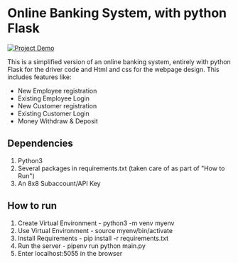 # Online Banking System, with python Flask

[![Project Demo](https://img.youtube.com/vi/E0A_Z9ybDeo/0.jpg)](https://www.youtube.com/watch?v=E0A_Z9ybDeo)

This is a simplified version of an online banking system, entirely with python Flask for the driver code and Html and css for the webpage design.
This includes features like:
* New Employee registration
* Existing Employee Login
* New Customer registration
* Existing Customer Login
* Money Withdraw & Deposit
  
## Dependencies ##
1. Python3
2. Several packages in requirements.txt (taken care of as part of "How to Run")
3. An 8x8 Subaccount/API Key

## How to run ##

1. Create Virtual Environment - python3 -m venv myenv
2. Use Virtual Environment - source myenv/bin/activate
3. Install Requirements - pip install -r requirements.txt
4. Run the server - pipenv run python main.py
5. Enter localhost:5055 in the browser



